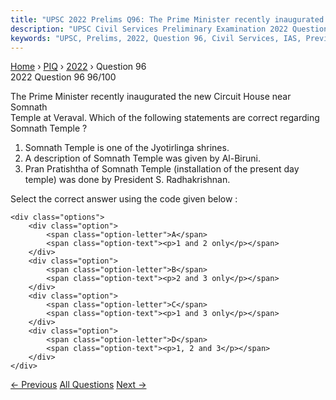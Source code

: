 ```yaml
---
title: "UPSC 2022 Prelims Q96: The Prime Minister recently inaugurated the new Circuit Hous..."
description: "UPSC Civil Services Preliminary Examination 2022 Question 96 with options and answer"
keywords: "UPSC, Prelims, 2022, Question 96, Civil Services, IAS, Previous Year Questions"
---
```


<nav class="breadcrumb">
    <a href="../../">Home</a>
    <span>›</span>
    <a href="../">PIQ</a>
    <span>›</span>
    <a href="./">2022</a>
    <span>›</span>
    <span>Question 96</span>
</nav>

<div class="question-header">
    <div class="question-meta">
        <span class="year-badge">2022</span>
        <span class="question-number">Question 96</span>
        <span class="progress">96/100</span>
    </div>
    <div class="progress-bar">
        <div class="progress-fill" style="width: 96.0%"></div>
    </div>
</div>

<div class="question-content">
    <div class="question-text">
        <p>The Prime Minister recently inaugurated the new Circuit House near Somnath<br />
Temple at Veraval. Which of the following statements are correct regarding<br />
Somnath Temple ?</p>
<ol>
<li>Somnath Temple is one of the Jyotirlinga shrines.</li>
<li>A description of Somnath Temple was given by Al-Biruni.</li>
<li>Pran Pratishtha of Somnath Temple (installation of the present day temple) was done by President S. Radhakrishnan.</li>
</ol>
<p>Select the correct answer using the code given below :</p>
    </div>
    
    <div class="options">
        <div class="option">
            <span class="option-letter">A</span>
            <span class="option-text"><p>1 and 2 only</p></span>
        </div>
        <div class="option">
            <span class="option-letter">B</span>
            <span class="option-text"><p>2 and 3 only</p></span>
        </div>
        <div class="option">
            <span class="option-letter">C</span>
            <span class="option-text"><p>1 and 3 only</p></span>
        </div>
        <div class="option">
            <span class="option-letter">D</span>
            <span class="option-text"><p>1, 2 and 3</p></span>
        </div>
    </div>
</div>

<div class="question-nav">
    <a href="../q095-the-worlds-second-tallest-statue-in-sitting-pose-o/" class="nav-btn prev">← Previous</a>
    <a href="../" class="nav-btn center">All Questions</a>
    <a href="../q097-which-one-of-the-following-statements-best-describ/" class="nav-btn next">Next →</a>
</div>

